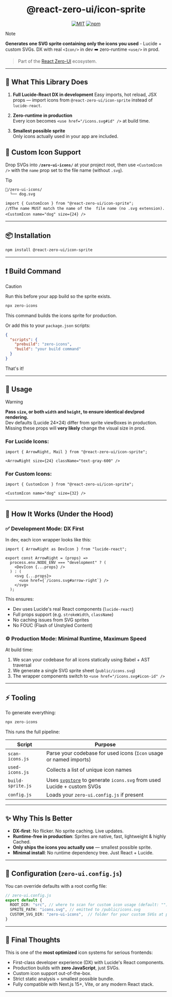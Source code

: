 <div align="center">
  
  # @react-zero-ui/icon-sprite

  [![MIT](https://img.shields.io/badge/License-MIT-green.svg)](#) [![npm](https://img.shields.io/npm/v/@react-zero-ui/icon-sprite.svg)](#)

  
</div>

> [!NOTE]
> **Generates one SVG sprite containing only the icons you used** - Lucide + custom SVGs.
> DX with real `<Icon/>` in dev ➡️ zero-runtime `<use/>` in prod.

> Part of the [React Zero-UI](https://github.com/react-zero-ui) ecosystem.
 

---

## 🧠 What This Library Does

1. **Full Lucide-React DX in development**
   Easy imports, hot reload, JSX props — import icons from `@react-zero-ui/icon-sprite` instead of `lucide-react`.

2. **Zero-runtime in production**  
   Every icon becomes `<use href="/icons.svg#id" />` at build time.

3. **Smallest possible sprite**  
   Only icons actually used in your app are included.

## 🙏 Custom Icon Support
Drop SVGs into **`/zero-ui-icons/`** at your project root, then use `<CustomIcon />` with the `name` prop set to the file name (without `.svg`).

> [!TIP]
>```txt
>📁/zero-ui-icons/
>   └── dog.svg 
> ```
> ```tsx
>import { CustomIcon } from "@react-zero-ui/icon-sprite";
>//❗The name MUST match the name of the  file name (no .svg extension).
><CustomIcon name="dog" size={24} />
>```


---

## 📦 Installation

```bash
npm install @react-zero-ui/icon-sprite
```

---

## ❗ Build Command
> [!CAUTION]
> Run this before your app build so the sprite exists.
>```bash
>npx zero-icons
>```

This command builds the icons sprite for production.

Or add this to your `package.json` scripts:
```json
{
  "scripts": {
    "prebuild": "zero-icons",
    "build": "your build command"
  }
}
```
That's it!

---

## 🔨 Usage

> [!WARNING]
> **Pass `size`, or both `width` and `height`, to ensure identical dev/prod rendering.**  
> Dev defaults (Lucide 24×24) differ from sprite viewBoxes in production. Missing these props will **very likely** change the visual size in prod.

### For Lucide Icons:

```tsx
import { ArrowRight, Mail } from "@react-zero-ui/icon-sprite";

<ArrowRight size={24} className="text-gray-600" />
```

### For Custom Icons:

```tsx
import { CustomIcon } from "@react-zero-ui/icon-sprite";

<CustomIcon name="dog" size={32} />
```
---

## 🧪 How It Works (Under the Hood)

### ✅ Development Mode: DX First

In dev, each icon wrapper looks like this:

```tsx
import { ArrowRight as DevIcon } from "lucide-react";

export const ArrowRight = (props) =>
  process.env.NODE_ENV === "development" ? (
    <DevIcon {...props} />
  ) : (
    <svg {...props}>
      <use href={`/icons.svg#arrow-right`} />
    </svg>
  );
```

This ensures:

* Dev uses Lucide's real React components (`lucide-react`)
* Full props support (e.g. `strokeWidth`, `className`)
* No caching issues from SVG sprites
* No FOUC (Flash of Unstyled Content)

### ⚙️ Production Mode: Minimal Runtime, Maximum Speed

At build time:

1. We scan your codebase for all icons statically using Babel + AST traversal
2. We generate a single SVG sprite sheet (`public/icons.svg`)
3. The wrapper components switch to `<use href="/icons.svg#icon-id" />`

---

## ⚡️ Tooling

To generate everything:

```bash
npx zero-icons
```

This runs the full pipeline:

| Script | Purpose |
| --- | --- |
| `scan-icons.js`   | Parse your codebase for used icons (`Icon` usage or named imports) |
| `used-icons.js`   | Collects a list of unique icon names |
| `build-sprite.js` | Uses [`svgstore`](https://github.com/DIYgod/svgstore) to generate `icons.svg` from used Lucide + custom SVGs |
| `config.js` | Loads your `zero-ui.config.js` if present |


--- 
## ✨ Why This Is Better

* **DX-first**: No flicker. No sprite caching. Live updates.
* **Runtime-free in production**: Sprites are native, fast, lightweight & highly Cached.
* **Only ships the icons you actually use** — smallest possible sprite.
* **Minimal install**: No runtime dependency tree. Just React + Lucide.

---

## 🔧 Configuration (`zero-ui.config.js`)

You can override defaults with a root config file:

```ts
// zero-ui.config.js
export default {
  ROOT_DIR: "src", // where to scan for custom icon usage (default: "")
  SPRITE_PATH: "icons.svg", // emitted to /public/icons.svg
  CUSTOM_SVG_DIR: "zero-ui-icons",  // folder for your custom SVGs at project root
}
```

---

## 🧠 Final Thoughts

This is one of the **most optimized** icon systems for serious frontends:

* First-class developer experience (DX) with Lucide's React components.
* Production builds with **zero JavaScript**, just SVGs.
* Custom icon support out-of-the-box.
* Strict static analysis = smallest possible bundle.
* Fully compatible with Next.js 15+, Vite, or any modern React stack.

---
 


 <!-- 
 📂 icon-sprite/
├── 📂 node_modules
│   └── 📂 lucide-static
│   │   └── 📂 icons
│   │       └── *icon-name*.svg
├── 📂 dist
│   │── config.js
│   │── index.js
│   │── used-icons.js
│   │── utils.js
│   └── icons.svg
│── 📂 scripts
│   │── build-sprite.js
│   │── gen-dist.js
│   │── gen-wrappers.js
│   │── index.js
│   │── scan-icons.js
│   └── used-icons.js
│── 📂 src
│   │── 📂 icons
│   │   │── *IconName*.tsx
│   │── config.ts
│   └── utils.ts
│── README.md
│── package-lock.json
│── package.json
│── react-zero-ui-icon-sprite-0.1.3.tgz
└── tsconfig.json
 -->